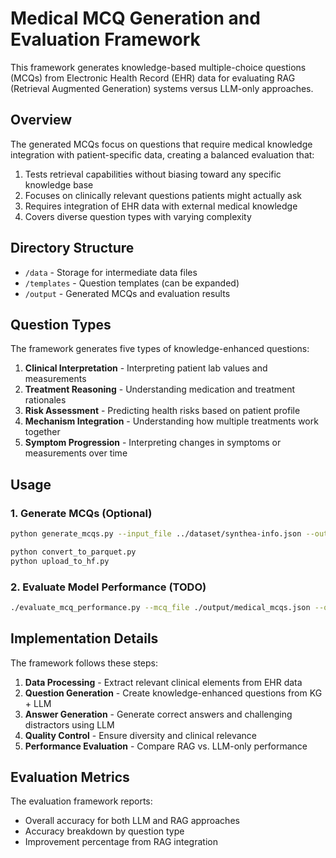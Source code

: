 # Medical MCQ Generation and Evaluation Framework

This framework generates knowledge-based multiple-choice questions (MCQs) from Electronic Health Record (EHR) data for evaluating RAG (Retrieval Augmented Generation) systems versus LLM-only approaches.

## Overview

The generated MCQs focus on questions that require medical knowledge integration with patient-specific data, creating a balanced evaluation that:

1. Tests retrieval capabilities without biasing toward any specific knowledge base
2. Focuses on clinically relevant questions patients might actually ask
3. Requires integration of EHR data with external medical knowledge
4. Covers diverse question types with varying complexity

## Directory Structure

- `/data` - Storage for intermediate data files
- `/templates` - Question templates (can be expanded)
- `/output` - Generated MCQs and evaluation results

## Question Types

The framework generates five types of knowledge-enhanced questions:

1. **Clinical Interpretation** - Interpreting patient lab values and measurements
2. **Treatment Reasoning** - Understanding medication and treatment rationales
3. **Risk Assessment** - Predicting health risks based on patient profile
4. **Mechanism Integration** - Understanding how multiple treatments work together
5. **Symptom Progression** - Interpreting changes in symptoms or measurements over time

## Usage

### 1. Generate MCQs (Optional)

```bash
python generate_mcqs.py --input_file ../dataset/synthea-info.json --output_file ./output/medical_mcqs.json --num_questions 400 --primekg_path ../dataset/primekg/ --questions_per_type 3 --checkpoint_file ./output/mcq_checkpoint.json --resume --seed 42

python convert_to_parquet.py
python upload_to_hf.py
```

### 2. Evaluate Model Performance (TODO)

```bash
./evaluate_mcq_performance.py --mcq_file ./output/medical_mcqs.json --output_file ./output/evaluation_results.json --llm_model gpt-4 --rag_model gpt-4-with-rag
```

## Implementation Details

The framework follows these steps:

1. **Data Processing** - Extract relevant clinical elements from EHR data
2. **Question Generation** - Create knowledge-enhanced questions from KG + LLM
3. **Answer Generation** - Generate correct answers and challenging distractors using LLM
4. **Quality Control** - Ensure diversity and clinical relevance
5. **Performance Evaluation** - Compare RAG vs. LLM-only performance

## Evaluation Metrics

The evaluation framework reports:

- Overall accuracy for both LLM and RAG approaches
- Accuracy breakdown by question type
- Improvement percentage from RAG integration
